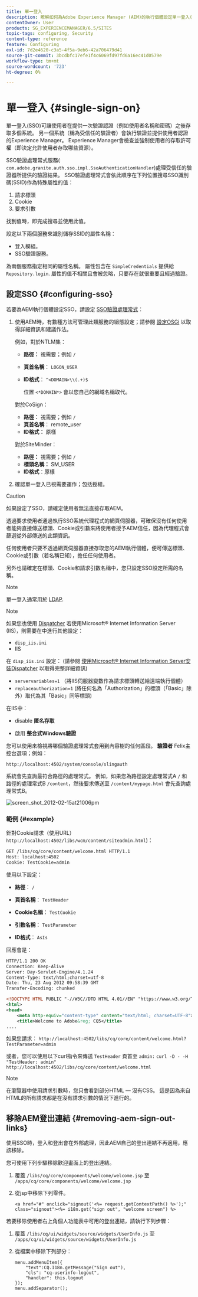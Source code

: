 ```yaml
---
title: 單一登入
description: 瞭解如何為Adobe Experience Manager (AEM)的執行個體設定單一登入(SSO)。
contentOwner: User
products: SG_EXPERIENCEMANAGER/6.5/SITES
topic-tags: configuring, Security
content-type: reference
feature: Configuring
exl-id: 7d2e4620-c3a5-4f5a-9eb6-42a706479d41
source-git-commit: 3bcdbfc17efe1f4c6069fd97fd6a16ec41d0579e
workflow-type: tm+mt
source-wordcount: '723'
ht-degree: 0%

---
```


# 單一登入 {#single-sign-on}

單一登入(SSO)可讓使用者在提供一次驗證認證（例如使用者名稱和密碼）之後存取多個系統。 另一個系統（稱為受信任的驗證者）會執行驗證並提供使用者認證的Experience Manager。 Experience Manager會檢查並強制使用者的存取許可權（即決定允許使用者存取哪些資源）。

SSO驗證處理常式服務( `com.adobe.granite.auth.sso.impl.SsoAuthenticationHandler`)處理受信任的驗證器所提供的驗證結果。 SSO驗證處理常式會依此順序在下列位置搜尋SSO識別碼(SSID)作為特殊屬性的值：

1. 請求標頭
1. Cookie
1. 要求引數

找到值時，即完成搜尋並使用此值。

設定以下兩個服務來識別儲存SSID的屬性名稱：

* 登入模組。
* SSO驗證服務。

為兩個服務指定相同的屬性名稱。 屬性包含在 `SimpleCredentials` 提供給 `Repository.login`. 屬性的值不相關且會被忽略，只要存在就很重要且經過驗證。

## 設定SSO {#configuring-sso}

若要為AEM執行個體設定SSO，請設定 [SSO驗證處理常式](/help/sites-deploying/osgi-configuration-settings.md#adobegranitessoauthenticationhandler)：

1. 使用AEM時，有數種方法可管理此類服務的組態設定；請參閱 [設定OSGi](/help/sites-deploying/configuring-osgi.md) 以取得詳細資訊和建議作法。

   例如，對於NTLM集：

   * **路徑：** 視需要；例如 `/`
   * **頁首名稱**： `LOGON_USER`
   * **ID格式**： `^<DOMAIN>\\(.+)$`

     位置 `<*DOMAIN*>` 會以您自己的網域名稱取代。

   對於CoSign：

   * **路徑：** 視需要；例如 `/`
   * **頁首名稱**： remote_user
   * **ID格式：** 原樣

   對於SiteMinder：

   * **路徑：** 視需要；例如 `/`
   * **標頭名稱：** SM_USER
   * **ID格式**：原樣

1. 確認單一登入已視需要運作；包括授權。

>[!CAUTION]
>
>如果設定了SSO，請確定使用者無法直接存取AEM。
>
>透過要求使用者通過執行SSO系統代理程式的網頁伺服器，可確保沒有任何使用者能夠直接傳送標頭、Cookie或引數來將使用者授予AEM信任，因為代理程式會篩選從外部傳送的此類資訊。
>
>任何使用者只要不透過網頁伺服器直接存取您的AEM執行個體，便可傳送標頭、Cookie或引數（若名稱已知），擔任任何使用者。
>
>另外也請確定在標頭、Cookie和請求引數名稱中，您只設定SSO設定所需的名稱。
>

>[!NOTE]
>
>單一登入通常用於 [LDAP](/help/sites-administering/ldap-config.md).

>[!NOTE]
>
>如果您也使用 [Dispatcher](https://experienceleague.adobe.com/docs/experience-manager-dispatcher/using/dispatcher.html) 若使用Microsoft® Internet Information Server (IIS)，則需要在中進行其他設定：
>
* `disp_iis.ini`
* IIS
>
在 `disp_iis.ini` 設定： (請參閱 [使用Microsoft® Internet Information Server安裝Dispatcher](https://experienceleague.adobe.com/docs/experience-manager-dispatcher/using/getting-started/dispatcher-install.html#microsoft-internet-information-server) 以取得完整詳細資訊)
>
* `servervariables=1` （將IIS伺服器變數作為請求標頭轉送給遠端執行個體）
* `replaceauthorization=1` (將任何名為「Authorization」的標頭（「Basic」除外）取代為其「Basic」同等標頭)
>
在IIS中：
>
* disable **匿名存取**
>
* 啟用 **整合式Windows驗證**
>

您可以使用來檢視將哪個驗證處理常式套用到內容樹的任何區段。 **驗證者** Felix主控台選項；例如：

`http://localhost:4502/system/console/slingauth`

系統會先查詢最符合路徑的處理常式。 例如，如果您為路徑設定處理常式A `/` 和路徑的處理常式B `/content`，然後要求傳送至 `/content/mypage.html` 會先查詢處理常式B。

![screen_shot_2012-02-15at21006pm](assets/screen_shot_2012-02-15at21006pm.png)

### 範例 {#example}

針對Cookie請求（使用URL） `http://localhost:4502/libs/wcm/content/siteadmin.html`)：

```xml
GET /libs/cq/core/content/welcome.html HTTP/1.1
Host: localhost:4502
Cookie: TestCookie=admin
```

使用以下設定：

* **路徑**： `/`

* **頁首名稱**： `TestHeader`

* **Cookie名稱**： `TestCookie`

* **引數名稱**： `TestParameter`

* **ID格式**： `AsIs`

回應會是：

```xml
HTTP/1.1 200 OK
Connection: Keep-Alive
Server: Day-Servlet-Engine/4.1.24
Content-Type: text/html;charset=utf-8
Date: Thu, 23 Aug 2012 09:58:39 GMT
Transfer-Encoding: chunked

<!DOCTYPE HTML PUBLIC "-//W3C//DTD HTML 4.01//EN" "https://www.w3.org/TR/html4/strict.dtd">
<html>
<head>
    <meta http-equiv="content-type" content="text/html; charset=UTF-8">
    <title>Welcome to Adobe&reg; CQ5</title>
....
```

如果您請求：
`http://localhost:4502/libs/cq/core/content/welcome.html?TestParameter=admin`

或者，您可以使用以下curl指令來傳送 `TestHeader` 頁首至 `admin:`
`curl -D - -H "TestHeader: admin" http://localhost:4502/libs/cq/core/content/welcome.html`

>[!NOTE]
>
在瀏覽器中使用請求引數時，您只會看到部分HTML — 沒有CSS。 這是因為來自HTML的所有請求都是在沒有請求引數的情況下進行的。

## 移除AEM登出連結 {#removing-aem-sign-out-links}

使用SSO時，登入和登出會在外部處理，因此AEM自己的登出連結不再適用，應該移除。

您可使用下列步驟移除歡迎畫面上的登出連結。

1. 覆蓋 `/libs/cq/core/components/welcome/welcome.jsp` 至 `/apps/cq/core/components/welcome/welcome.jsp`
1. 從jsp中移除下列零件。

   `<a href="#" onclick="signout('<%= request.getContextPath() %>');" class="signout"><%= i18n.get("sign out", "welcome screen") %>`

若要移除使用者右上角個人功能表中可用的登出連結，請執行下列步驟：

1. 覆蓋 `/libs/cq/ui/widgets/source/widgets/UserInfo.js` 至 `/apps/cq/ui/widgets/source/widgets/UserInfo.js`

1. 從檔案中移除下列部分：

   ```
   menu.addMenuItem({
       "text":CQ.I18n.getMessage("Sign out"),
       "cls": "cq-userinfo-logout",
       "handler": this.logout
   });
   menu.addSeparator();
   ```
